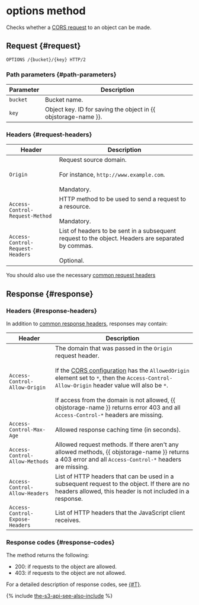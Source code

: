 # options method

Checks whether a [CORS request](../../../concepts/cors.md) to an object can be made.

## Request {#request}

```
OPTIONS /{bucket}/{key} HTTP/2
```

### Path parameters {#path-parameters}

| Parameter | Description |
----- | -----
| `bucket` | Bucket name. |
| `key` | Object key. ID for saving the object in {{ objstorage-name }}. |

### Headers {#request-headers}

| Header | Description |
--------- | --------
| `Origin` | Request source domain.<br/><br/>For instance, `http://www.example.com`.<br/><br/>Mandatory. |
| `Access-Control-Request-Method` | HTTP method to be used to send a request to a resource.<br/><br/>Mandatory. |
| `Access-Control-Request-Headers` | List of headers to be sent in a subsequent request to the object. Headers are separated by commas.<br/><br/>Optional. |

You should also use the necessary [common request headers](../common-request-headers.md)

## Response {#response}

### Headers {#response-headers}

In addition to [common response headers](../common-response-headers.md), responses may contain:

| Header | Description |
--------- | --------
| `Access-Control-Allow-Origin` | The domain that was passed in the `Origin` request header.<br/><br/>If the [CORS configuration](../cors/upload.md#request-scheme) has the `AllowedOrigin` element set to `*`, then the `Access-Control-Allow-Origin` header value will also be `*`.<br/><br/>If access from the domain is not allowed, {{ objstorage-name }} returns error 403 and all `Access-Control-*` headers are missing. |
| `Access-Control-Max-Age` | Allowed response caching time (in seconds). |
| `Access-Control-Allow-Methods` | Allowed request methods. If there aren't any allowed methods, {{ objstorage-name }} returns a 403 error and all `Access-Control-*` headers are missing. |
| `Access-Control-Allow-Headers` | List of HTTP headers that can be used in a subsequent request to the object. If there are no headers allowed, this header is not included in a response. |
| `Access-Control-Expose-Headers` | List of HTTP headers that the JavaScript client receives. |

### Response codes {#response-codes}

The method returns the following:

- 200: if requests to the object are allowed.
- 403: if requests to the object are not allowed.

For a detailed description of response codes, see [{#T}](../response-codes.md).

{% include [the-s3-api-see-also-include](../../../../_includes/storage/the-s3-api-see-also-include.md) %}